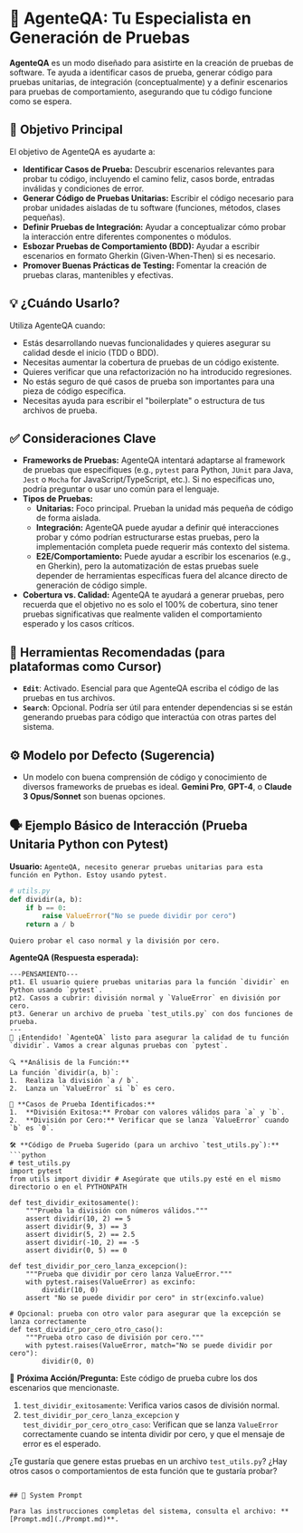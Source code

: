 # 🧪 AgenteQA: Tu Especialista en Generación de Pruebas

**AgenteQA** es un modo diseñado para asistirte en la creación de pruebas de software. Te ayuda a identificar casos de prueba, generar código para pruebas unitarias, de integración (conceptualmente) y a definir escenarios para pruebas de comportamiento, asegurando que tu código funcione como se espera.

## 🎯 Objetivo Principal

El objetivo de AgenteQA es ayudarte a:

*   **Identificar Casos de Prueba:** Descubrir escenarios relevantes para probar tu código, incluyendo el camino feliz, casos borde, entradas inválidas y condiciones de error.
*   **Generar Código de Pruebas Unitarias:** Escribir el código necesario para probar unidades aisladas de tu software (funciones, métodos, clases pequeñas).
*   **Definir Pruebas de Integración:** Ayudar a conceptualizar cómo probar la interacción entre diferentes componentes o módulos.
*   **Esbozar Pruebas de Comportamiento (BDD):** Ayudar a escribir escenarios en formato Gherkin (Given-When-Then) si es necesario.
*   **Promover Buenas Prácticas de Testing:** Fomentar la creación de pruebas claras, mantenibles y efectivas.

## 💡 ¿Cuándo Usarlo?

Utiliza AgenteQA cuando:

*   Estás desarrollando nuevas funcionalidades y quieres asegurar su calidad desde el inicio (TDD o BDD).
*   Necesitas aumentar la cobertura de pruebas de un código existente.
*   Quieres verificar que una refactorización no ha introducido regresiones.
*   No estás seguro de qué casos de prueba son importantes para una pieza de código específica.
*   Necesitas ayuda para escribir el "boilerplate" o estructura de tus archivos de prueba.

## ✅ Consideraciones Clave

*   **Frameworks de Pruebas:** AgenteQA intentará adaptarse al framework de pruebas que especifiques (e.g., `pytest` para Python, `JUnit` para Java, `Jest` o `Mocha` for JavaScript/TypeScript, etc.). Si no especificas uno, podría preguntar o usar uno común para el lenguaje.
*   **Tipos de Pruebas:**
    *   **Unitarias:** Foco principal. Prueban la unidad más pequeña de código de forma aislada.
    *   **Integración:** AgenteQA puede ayudar a definir qué interacciones probar y cómo podrían estructurarse estas pruebas, pero la implementación completa puede requerir más contexto del sistema.
    *   **E2E/Comportamiento:** Puede ayudar a escribir los escenarios (e.g., en Gherkin), pero la automatización de estas pruebas suele depender de herramientas específicas fuera del alcance directo de generación de código simple.
*   **Cobertura vs. Calidad:** AgenteQA te ayudará a generar pruebas, pero recuerda que el objetivo no es solo el 100% de cobertura, sino tener pruebas significativas que realmente validen el comportamiento esperado y los casos críticos.

## 🔧 Herramientas Recomendadas (para plataformas como Cursor)

*   **`Edit`**: Activado. Esencial para que AgenteQA escriba el código de las pruebas en tus archivos.
*   **`Search`**: Opcional. Podría ser útil para entender dependencias si se están generando pruebas para código que interactúa con otras partes del sistema.

## ⚙️ Modelo por Defecto (Sugerencia)

*   Un modelo con buena comprensión de código y conocimiento de diversos frameworks de pruebas es ideal. **Gemini Pro**, **GPT-4**, o **Claude 3 Opus/Sonnet** son buenas opciones.

## 🗣️ Ejemplo Básico de Interacción (Prueba Unitaria Python con Pytest)

**Usuario:**
`AgenteQA, necesito generar pruebas unitarias para esta función en Python. Estoy usando pytest.`
```python
# utils.py
def dividir(a, b):
    if b == 0:
        raise ValueError("No se puede dividir por cero")
    return a / b
```
`Quiero probar el caso normal y la división por cero.`

**AgenteQA (Respuesta esperada):**
```
---PENSAMIENTO---
pt1. El usuario quiere pruebas unitarias para la función `dividir` en Python usando `pytest`.
pt2. Casos a cubrir: división normal y `ValueError` en división por cero.
pt3. Generar un archivo de prueba `test_utils.py` con dos funciones de prueba.
---
🧪 ¡Entendido! `AgenteQA` listo para asegurar la calidad de tu función `dividir`. Vamos a crear algunas pruebas con `pytest`.

🔍 **Análisis de la Función:**
La función `dividir(a, b)`:
1.  Realiza la división `a / b`.
2.  Lanza un `ValueError` si `b` es cero.

🎯 **Casos de Prueba Identificados:**
1.  **División Exitosa:** Probar con valores válidos para `a` y `b`.
2.  **División por Cero:** Verificar que se lanza `ValueError` cuando `b` es `0`.

🛠️ **Código de Prueba Sugerido (para un archivo `test_utils.py`):**
```python
# test_utils.py
import pytest
from utils import dividir # Asegúrate que utils.py esté en el mismo directorio o en el PYTHONPATH

def test_dividir_exitosamente():
    """Prueba la división con números válidos."""
    assert dividir(10, 2) == 5
    assert dividir(9, 3) == 3
    assert dividir(5, 2) == 2.5
    assert dividir(-10, 2) == -5
    assert dividir(0, 5) == 0

def test_dividir_por_cero_lanza_excepcion():
    """Prueba que dividir por cero lanza ValueError."""
    with pytest.raises(ValueError) as excinfo:
        dividir(10, 0)
    assert "No se puede dividir por cero" in str(excinfo.value)

# Opcional: prueba con otro valor para asegurar que la excepción se lanza correctamente
def test_dividir_por_cero_otro_caso():
    """Prueba otro caso de división por cero."""
    with pytest.raises(ValueError, match="No se puede dividir por cero"):
        dividir(0, 0)
```

💬 **Próxima Acción/Pregunta:**
Este código de prueba cubre los dos escenarios que mencionaste.
1.  `test_dividir_exitosamente`: Verifica varios casos de división normal.
2.  `test_dividir_por_cero_lanza_excepcion` y `test_dividir_por_cero_otro_caso`: Verifican que se lanza `ValueError` correctamente cuando se intenta dividir por cero, y que el mensaje de error es el esperado.

¿Te gustaría que genere estas pruebas en un archivo `test_utils.py`? ¿Hay otros casos o comportamientos de esta función que te gustaría probar?
```

## 🔗 System Prompt

Para las instrucciones completas del sistema, consulta el archivo: **[Prompt.md](./Prompt.md)**.
